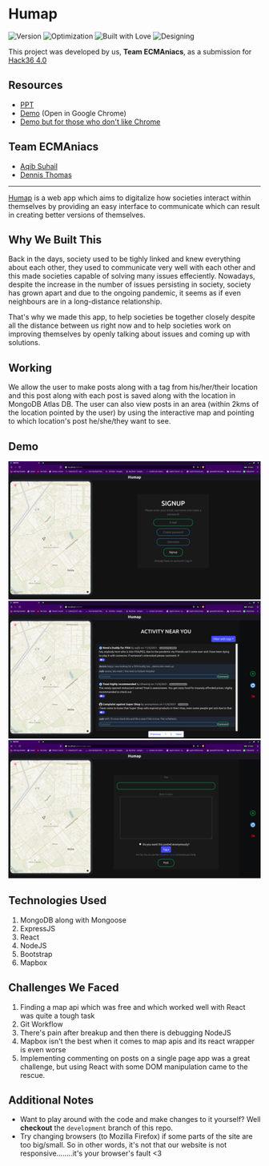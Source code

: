 # Humap
<!-- <a href="https://hack36.com"><img src="http://bit.ly/BuiltAtHack36" height=20px></a> -->
![Version](https://img.shields.io/badge/version-1.69-brightgreen.svg)
![Optimization](https://img.shields.io/badge/optimised-0%25-critical.svg)
![Built with Love](https://img.shields.io/badge/built%20with-love-important.svg)
![Designing](https://img.shields.io/badge/designed%20in-ms%20paint-blueviolet.svg)

This project was developed by us, **Team ECMAniacs**, as a submission for [Hack36 4.0](https://www.hack36.com/)

## Resources
- [PPT](https://humap-app.herokuapp.com/get-ppt)
- [Demo](https://humap-app.herokuapp.com/get-demo) (Open in Google Chrome)
- [Demo but for those who don't like Chrome](https://github.com/DNA5769/humap/blob/main/public/Team%20ECMAniacs%20DEMO.mkv?raw=true)

## Team ECMAniacs
- [Aqib Suhail](https://github.com/geeqib23)
- [Dennis Thomas](https://github.com/DNA5769)

---

[Humap](https://humap-app.herokuapp.com/) is a web app which aims to digitalize how societies interact within themselves by providing an easy interface to communicate which can result in creating better versions of themselves.

## Why We Built This
Back in the days, society used to be tighly linked and knew everything about each other, they used to communicate very well with each other and this made societies
capable of solving many issues effeciently. Nowadays, despite the increase in the number of issues persisting in society, society has grown apart and due to the ongoing pandemic, it seems as if even neighbours are in a long-distance relationship.

That's why we made this app, to help societies be together closely despite all the distance between us right now and to help societies work on improving themselves by openly talking about issues and coming up with solutions.

## Working
We allow the user to make posts along with a tag from his/her/their location and this post along with each post is saved along with the location in MongoDB Atlas DB. The user can also view posts in an area (within 2kms of the location pointed by the user) by using the interactive map and pointing to which location's post he/she/they want to see.

## Demo
![Sign Up](./demo/signup.png)
![Feed](./demo/feed.png)
![Create Post](./demo/createpost.png)

## Technologies Used
1. MongoDB along with Mongoose
2. ExpressJS
3. React
4. NodeJS
5. Bootstrap
6. Mapbox

## Challenges We Faced
1. Finding a map api which was free and which worked well with React was quite a tough task
2. Git Workflow
3. There's pain after breakup and then there is debugging NodeJS
4. Mapbox isn't the best when it comes to map apis and its react wrapper is even worse
5. Implementing commenting on posts on a single page app was a great challenge, but using React with some DOM manipulation  came to the rescue.

## Additional Notes
- Want to play around with the code and make changes to it yourself? Well **checkout** the `development` branch of this repo.
- Try changing browsers (to Mozilla Firefox) if some parts of the site are too big/small. So in other words, it's not that our website is not responsive........it's your browser's fault <3